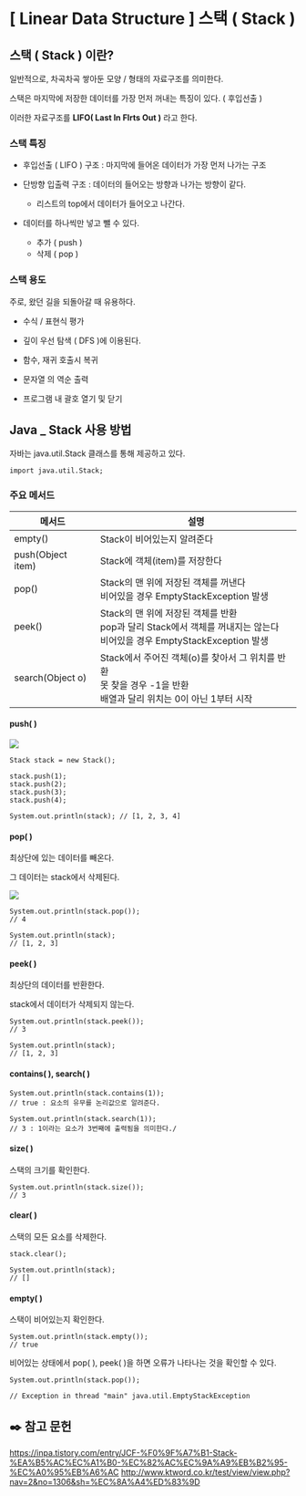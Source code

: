 # \[ Linear Data Structure \]  스택 ( Stack )
## 스택 ( Stack ) 이란?
일반적으로, 차곡차곡 쌓아둔 모양 / 형태의 자료구조를 의미한다.

스택은 마지막에 저장한 데이터를 가장 먼저 꺼내는 특징이 있다. ( 후입선출 )

이러한 자료구조를 **LIFO( Last In FIrts Out )** 라고 한다.

### 스택 특징
- 후입선출 ( LIFO ) 구조 : 마지막에 들어온 데이터가 가장 먼저 나가는 구조
  
- 단방향 입출력 구조 : 데이터의 들어오는 방향과 나가는 방향이 같다.
	- 리스트의 top에서 데이터가 들어오고 나간다.
  
- 데이터를 하나씩만 넣고 뺄 수 있다.
	- 추가 ( push )
	- 삭제 ( pop )

### 스택 용도
주로, 왔던 길을 되돌아갈 때 유용하다.
- 수식 / 표현식 평가
  
- 깊이 우선 탐색 ( DFS )에 이용된다.
  
- 함수, 재귀 호출시 복귀 

- 문자열 의 역순 출력

- 프로그램 내 괄호 열기 및 닫기 


## Java _ Stack 사용 방법
자바는 java.util.Stack 클래스를 통해 제공하고 있다.

```
import java.util.Stack;
```

### 주요 메서드

| 메서드            | 설명                                                                                                                           |
| ----------------- | ------------------------------------------------------------------------------------------------------------------------------ |
| empty()           | Stack이 비어있는지 알려준다                                                                                                    |
| push(Object item) | Stack에 객체(item)를 저장한다                                                                                                  |
| pop()             | Stack의 맨 위에 저장된 객체를 꺼낸다<br>  비어있을 경우 EmptyStackException 발생                                               |
| peek()            | Stack의 맨 위에 저장된 객체를 반환<br>   pop과 달리 Stack에서 객체를 꺼내지는 않는다<br>비어있을 경우 EmptyStackException 발생 |
| search(Object o)  | Stack에서 주어진 객체(o)를 찾아서 그 위치를 반환 <br>못 찾을 경우 -1을 반환  <br>배열과 달리 위치는 0이 아닌 1부터 시작       |


#### push( )

![](https://i.imgur.com/ALTHEuA.png)

```
Stack stack = new Stack();

stack.push(1);  
stack.push(2);  
stack.push(3);  
stack.push(4);    

System.out.println(stack); // [1, 2, 3, 4]
```

#### pop( )

최상단에 있는 데이터를 빼온다. 

그 데이터는 stack에서 삭제된다.

![](https://i.imgur.com/BBIYfOb.png)


```
System.out.println(stack.pop());  
// 4 

System.out.println(stack);
// [1, 2, 3]
```

#### peek( )

최상단의 데이터를 반환한다.

stack에서 데이터가 삭제되지 않는다.

```
System.out.println(stack.peek());  
// 3

System.out.println(stack);  
// [1, 2, 3]
```


#### contains( ), search( )

```
System.out.println(stack.contains(1));  
// true : 요소의 유무를 논리값으로 알려준다.

System.out.println(stack.search(1));
// 3 : 1이라는 요소가 3번째에 출력됨을 의미한다./
```

#### size( )
스택의 크기를 확인한다.
```
System.out.println(stack.size());
// 3
```

#### clear( )

스택의 모든 요소를 삭제한다. 

```
stack.clear();  

System.out.println(stack);
// []
```

#### empty( )

스택이 비어있는지 확인한다.

```
System.out.println(stack.empty());
// true
```

비어있는 상태에서 pop( ), peek( )을 하면 오류가 나타나는 것을 확인할 수 있다.

```
System.out.println(stack.pop());

// Exception in thread "main" java.util.EmptyStackException
```

## ✒️ 참고 문헌
https://inpa.tistory.com/entry/JCF-%F0%9F%A7%B1-Stack-%EA%B5%AC%EC%A1%B0-%EC%82%AC%EC%9A%A9%EB%B2%95-%EC%A0%95%EB%A6%AC
http://www.ktword.co.kr/test/view/view.php?nav=2&no=1306&sh=%EC%8A%A4%ED%83%9D